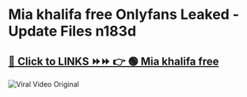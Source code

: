 
 # Mia khalifa free Onlyfans Leaked - Update Files n183d

## <h2><a href="https://clipsfans.com/Mia_khalifa_free&ref=git">🔗 Click to LINKS ⏩⏩ 👉 🟢 Mia khalifa free </a></h2>

<a href="https://clipsfans.com/Mia_khalifa_free&ref=git" rel="nofollow" data-target="animated-image.originalLink"><img src="https://i.ibb.co.com/xMMVF88/686577567.gif" alt="Viral Video Original" style="max-width: 100%; display: inline-block;" data-target="animated-image.originalImage"></a>


